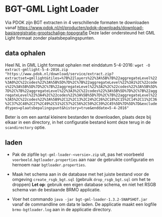 # BGT-GML Light Loader

Via PDOK zijn BGT extracten in 4 verschillende formaten te downloaden vanaf https://www.pdok.nl/nl/producten/pdok-downloads/download-basisregistratie-grootschalige-topografie
Deze lader ondersteund het GML Light formaat zonder plaatsbepalingspunten.

## data ophalen

Heel NL in GML Light formaat ophalen met einddatum 5-4-2016: `wget -O extract-gmllight-5-4-2016.zip "https://www.pdok.nl/download/service/extract.zip?extractset=gmllight&tiles=%7B%22layers%22%3A%5B%7B%22aggregateLevel%22%3A0%2C%22codes%22%3A%5B%5D%7D%2C%7B%22aggregateLevel%22%3A1%2C%22codes%22%3A%5B%5D%7D%2C%7B%22aggregateLevel%22%3A2%2C%22codes%22%3A%5B%5D%7D%2C%7B%22aggregateLevel%22%3A3%2C%22codes%22%3A%5B%5D%7D%2C%7B%22aggregateLevel%22%3A4%2C%22codes%22%3A%5B%5D%7D%2C%7B%22aggregateLevel%22%3A5%2C%22codes%22%3A%5B9%2C12%2C13%2C24%2C26%2C18%2C15%2C14%2C11%2C36%2C37%2C48%2C27%2C49%2C51%2C57%2C56%2C50%2C39%2C45%5D%7D%5D%7D&excludedtypes=plaatsbepalingspunt&history=true&enddate=5-4-2016"`

Beter is om een aantal kleinere bestanden te downloaden, plaats deze bij elkaar in een directory, in het configuratie bestand komt deze terug in de `scandirectory` optie.


## laden

 - Pak de zipfile `bgt-gml-loader-<versie>.zip` uit, pas het voorbeeld `voorbeeld.bgtloader.properties` aan naar de gebruikte configuratie en hernoem naar `bgtloader.properties`.

 - Maak het schema aan in de database met het juiste bestand voor de omgeving `create_rsgb_bgt.sql` (gebruik `drop_rsgb_bgt.sql` om het te droppen)  **Let op**: gebruik een eigen database schema, en niet het RSGB schema van de bestaande BRMO applicatie.

 - Voer het commando `java -jar bgt-gml-loader-1.3.2-SNAPSHOT.jar` vanaf de commandline om data te laden. De applicatie maakt een logfile `brmo-bgtloader.log` aan in de applicatie directory.
